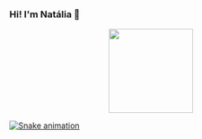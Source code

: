 ### Hi! I'm Natália 👋

<div align="center">
  <a href="https://github.com/natspindola">
  <img height="150em" src="https://github-readme-stats.vercel.app/api/top-langs/?username=natspindola&layout=compact&langs_count=7&theme=dracula"/>
</div>

![Snake animation](https://github.com/natspindola/natspindola/blob/output/github-contribution-grid-snake.svg)
